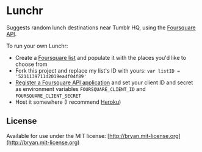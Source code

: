 # Lunchr

Suggests random lunch destinations near Tumblr HQ, using the [Foursquare API](http://api.foursquare.com).

To run your own Lunchr:

* Create a [Foursquare list](https://foursquare.com/lists) and populate it with the places you'd like to choose from
* Fork this project and replace my list's ID with yours: `var listID = '5211139711d2019ea4f04f89'`
* [Register a Foursquare API application](https://foursquare.com/developers/register) and set your client ID and secret as environment variables `FOURSQUARE_CLIENT_ID` and `FOURSQUARE_CLIENT_SECRET`
* Host it somewhere (I recommend [Heroku](http://heroku.com))

## License

Available for use under the MIT license: [http://bryan.mit-license.org](http://bryan.mit-license.org)
